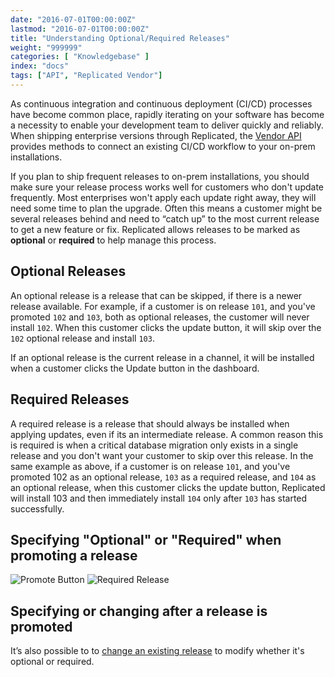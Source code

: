 ```yaml
---
date: "2016-07-01T00:00:00Z"
lastmod: "2016-07-01T00:00:00Z"
title: "Understanding Optional/Required Releases"
weight: "999999"
categories: [ "Knowledgebase" ]
index: "docs"
tags: ["API", "Replicated Vendor"]
---
```


As continuous integration and continuous deployment (CI/CD) processes have become common
place, rapidly iterating on your software has become a necessity to enable your development
team to deliver quickly and reliably. When shipping enterprise versions through Replicated,
the [Vendor API](https://replicated-vendor-api.readme.io/v1.0/reference) provides
methods to connect an existing CI/CD workflow to your on-prem installations.

If you plan to ship frequent releases to on-prem installations, you should make sure your
release process works well for customers who don't update frequently. Most enterprises
won't apply each update right away, they will need some time to plan the upgrade. Often this
means a customer might be several releases behind and need to “catch up” to the most current
release to get a new feature or fix. Replicated allows releases to be marked as **optional** or
**required** to help manage this process.

## Optional Releases

An optional release is a release that can be skipped, if there is a newer release available.
For example, if a customer is on release `101`, and you've promoted `102` and `103`, both as
optional releases, the customer will never install `102`. When this customer clicks the
update button, it will skip over the `102` optional release and install `103`.

If an optional release is the current release in a channel, it will be installed when a
customer clicks the Update button in the dashboard.

## Required Releases

A required release is a release that should always be installed when applying updates,
even if its an intermediate release. A common reason this is required is when a critical
database migration only exists in a single release and you don't want your customer to
skip over this release. In the same example as above, if a customer is on release `101`,
and you've promoted 102 as an optional release, `103` as a required release, and `104` as an
optional release, when this customer clicks the update button, Replicated will install
103 and then immediately install `104` only after `103` has started successfully.

## Specifying "Optional" or "Required" when promoting a release

![Promote Button](/images/post-screens/promote-button.png)
![Required Release](/images/post-screens/required-release.png)

## Specifying or changing after a release is promoted

It’s also possible to to
[change an existing release](/docs/kb/developer-resources/optional-required/) to
modify whether it's optional or required.
